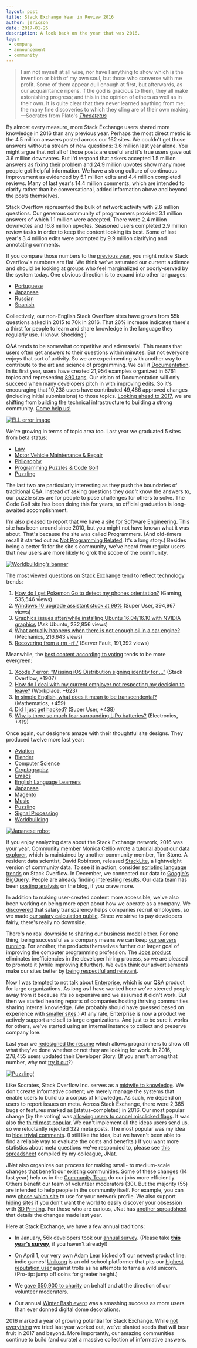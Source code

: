 ```yaml
---
layout: post
title: Stack Exchange Year in Review 2016
author: jericson
date: 2017-01-26
description: A look back on the year that was 2016.  
tags: 
 - company 
 - announcement
 - community
---
```


> I am not myself at all wise, nor have I anything to show which is the invention or birth of my own soul, but those who converse with me profit. Some of them appear dull enough at first, but afterwards, as our acquaintance ripens, if the god is gracious to them, they all make astonishing progress; and this in the opinion of others as well as in their own. It is quite clear that they never learned anything from me; the many fine discoveries to which they cling are of their own making.&mdash;Socrates from Plato's [_Theaetetus_](http://www.gutenberg.org/ebooks/1726)


By almost every measure, more Stack Exchange users shared more knowledge in 2016 than any previous year. Perhaps the most direct metric is the 4.5 million answers posted across our 162 sites. We couldn't get those answers without a stream of new questions: 3.6 million last year alone. You might argue that not all of those posts are useful and it's true users gave out 3.6 million downvotes. But I'd respond that askers accepted 1.5 million answers as fixing their problem and 24.9 million upvotes show many more people got helpful information. We have a strong culture of continuous improvement as evidenced by 5.1 million edits and 4.4 million completed reviews. Many of last year's 14.4 million comments, which are intended to clarify rather than be conversational, added information above and beyond the posts themselves.

Stack Overflow represented the bulk of network activity with 2.6 million questions. Our generous community of programmers provided 3.1 million answers of which 1.1 million were accepted. There were 2.4 million downvotes and 16.8 million upvotes. Seasoned users completed 2.9 million review tasks in order to keep the content looking its best. Some of last year's 3.4 million edits were prompted by 9.9 million clarifying and annotating comments. 

If you compare those numbers to the [previous year](http://stackoverflow.blog/2016/01/year-in-review-2015/), you might notice Stack Overflow's numbers are flat. We think we've saturated our current audience and should be looking at groups who feel marginalized or poorly-served by the system today.  One obvious direction is to expand into other languages:

* [Portuguese](http://pt.stackoverflow.com/)
* [Japanese](http://ja.stackoverflow.com/)
* [Russian](http://ru.stackoverflow.com/)
* [Spanish](http://es.stackoverflow.com/)

Collectively, our non-English Stack Overflow sites have grown from 55k questions asked in 2015 to 70k in 2016. That 26% increase indicates there's a thirst for people to learn and share knowledge in the language they regularly use. (I know. Shocking!)

Q&A tends to be somewhat competitive and adversarial. This means that users often get answers to their questions within minutes. But not everyone enjoys that sort of activity. So we are experimenting with another way to contribute to the art and science of programming. We call it [Documentation](http://stackoverflow.blog/2016/07/Introducing-Stack-Overflow-Documentation-Beta/). In its first year, users have created 21,954 examples organized in 6761 topics and representing [890 tags](http://stackoverflow.com/documentation). Our vision of Documentation will only succeed when many developers pitch in with improving edits. So it's encouraging that 10,238 users have contributed 49,486 approved changes (including initial submissions) to those topics. [Looking ahead to 2017](http://meta.stackoverflow.com/questions/339974/the-dawn-of-documentation-a-solstice-update), we are shifting from building the technical infrastructure to building a strong community. [Come help us!](http://stackoverflow.com/tour/documentation)

[![ELL error image](https://i.stack.imgur.com/BAWYg.png)](http://ell.stackexchange.com/error)

We're growing in terms of topic area too. Last year we graduated 5 sites from beta status:

* [Law](http://law.stackexchange.com/)
* [Motor Vehicle Maintenance & Repair](http://mechanics.stackexchange.com/)
* [Philosophy](http://philosophy.stackexchange.com/)
* [Programming Puzzles & Code Golf](http://codegolf.stackexchange.com/)
* [Puzzling](http://puzzling.stackexchange.com/)

The last two are particularly interesting as they push the boundaries of traditional Q&A. Instead of asking questions they _don't_ know the answers to, our puzzle sites are for people to pose challenges for others to solve. The Code Golf site has been doing this for years, so official graduation is long-awaited accomplishment.

I'm also pleased to report that we have a [site for Software Engineering](http://softwareengineering.stackexchange.com/). This site has been around since 2010, but you might not have known what it was about. That's because the site was called Programmers. (And old-timers recall it started out as [Not Programming Related](http://area51.stackexchange.com/proposals/3352/not-programming-related). It's a long story.) Besides being a better fit for the site's community, we've heard from regular users that new users are more likely to grok the scope of the community.

[![Worldbuilding's banner](https://i.stack.imgur.com/uvisE.png)](http://worldbuilding.stackexchange.com/)

The [most viewed questions on Stack Exchange](http://data.stackexchange.com/stackoverflow/query/613285/top-viewed-questions-by-year?limit=10&year=2016) tend to reflect technology trends:

1. [How do I get Pokemon Go to detect my phones orientation?](http://gaming.stackexchange.com/questions/272904/how-do-i-get-pokemon-go-to-detect-my-phones-orientation) (Gaming, 535,546 views)
2. [Windows 10 upgrade assistant stuck at 99%](http://superuser.com/questions/1087029/windows-10-upgrade-assistant-stuck-at-99) (Super User, 394,967 views)
3. [Graphics issues after/while installing Ubuntu 16.04/16.10 with NVIDIA graphics](http://askubuntu.com/questions/760934/graphics-issues-after-while-installing-ubuntu-16-04-16-10-with-nvidia-graphics) (Ask Ubuntu, 232,856 views)
4. [What actually happens when there is not enough oil in a car engine?](http://mechanics.stackexchange.com/questions/24555/what-actually-happens-when-there-is-not-enough-oil-in-a-car-engine) (Mechanics, 216,643 views)
5. [Recovering from a rm -rf /](http://serverfault.com/questions/769357) (Server Fault, 191,392 views)

Meanwhile, the [best content according to voting](http://data.stackexchange.com/stackoverflow/query/613286/top-answers-by-score-or-the-year?limit=10&year=2016) tends to be more evergreen:

1. [Xcode 7 error: “Missing iOS Distribution signing identity for …”](http://stackoverflow.com/questions/35401483) (Stack Overflow, +1907)
2. [How do I deal with my current employer not respecting my decision to leave?](http://workplace.stackexchange.com/questions/79459) (Workplace, +623)
3. [In simple English, what does it mean to be transcendental?](http://math.stackexchange.com/questions/1686299) (Mathematics, +459)
4. [Did I just get hacked?](http://superuser.com/questions/1034233) (Super User, +438)
5. [Why is there so much fear surrounding LiPo batteries?](http://electronics.stackexchange.com/questions/230155/why-is-there-so-much-fear-surrounding-lipo-batteries/230164#230164) (Electronics, +419)

Once again, our designers amaze with their thoughtful site designs. They produced twelve more last year:

* [Aviation](http://aviation.stackexchange.com/)
* [Blender](http://blender.stackexchange.com/)
* [Computer Science](http://cs.stackexchange.com/)
* [Cryptography](http://crypto.stackexchange.com/)
* [Emacs](http://emacs.stackexchange.com/)
* [English Language Learners](http://ell.stackexchange.com/)
* [Japanese](http://japanese.stackexchange.com/)
* [Magento](http://magento.stackexchange.com/)
* [Music](http://music.stackexchange.com/)
* [Puzzling](http://puzzling.stackexchange.com/)
* [Signal Processing](http://dsp.stackexchange.com/)
* [Worldbuilding](http://worldbuilding.stackexchange.com/)

[![Japanese robot](https://i.stack.imgur.com/8hTwD.png)](http://japanese.stackexchange.com/captcha)

If you enjoy analyzing data about the Stack Exchange network, 2016 was your year. Community member Monica Cellio wrote a [tutorial about our data explorer](http://stackoverflow.blog/2016/06/learn-more-about-your-site-with-the-se-data-explorer-heres-how/), which is maintained by another community member, Tim Stone. A resident data scientist, David Robinson, released [StackLite](http://varianceexplained.org/r/stack-lite/), a lightweight version of community data. To see it in action, consider [scripting language trends](https://dgrtwo.shinyapps.io/so-trends/?tags=perl+python+ruby+powershell+bash) on Stack Overflow. In December, we connected our data to [Google's BigQuery](http://stackoverflow.blog/2016/12/You-Can-Now-Play-With-Stack-Overflow-Data-on-Googles-BigQuery/). People are already finding [interesting results](https://hackernoon.com/which-programming-languages-have-the-happiest-and-angriest-commenters-ebe91b3852ed#.rhvq5so58). Our data team has been [posting analysis](http://stackoverflow.blog/tags/data/) on the blog, if you crave more.

In addition to making user-created content more accessible, we've also been working on being more open about how we operate as a company. We [discovered](http://stackoverflow.blog/2016/07/salary-transparency/) that salary transparency helps companies recruit employees, so we made [our salary calculation public](https://stackoverflow.com/company/salary/calculator). Since we strive to pay developers fairly, there's really no downside.

There's no real downside to [sharing our business model](http://stackoverflow.blog/2016/11/How-We-Make-Money-at-Stack-Overflow-2016-Edition/) either. For one thing, being successful as a company means we can keep [our servers running](http://nickcraver.com/blog/2016/03/29/stack-overflow-the-hardware-2016-edition/). For another, the products themselves further our larger goal of improving the computer programming profession. The [Jobs product](http://stackoverflow.blog/2015/12/Bringing-Jobs-to-Stack-Overflow/) eliminates inefficiencies in the developer hiring process, so we are pleased to promote it (while improving it further).  We even think our advertisements make our sites better by [being respectful and relevant](http://stackoverflow.blog/2016/02/Why-Stack-Overflow-Doesnt-Care-About-Ad-Blockers/).

Now I was tempted to not talk about [Enterprise](/enterprise), which is our Q&A product for large organizations. As long as I have worked here we've steered people away from it because it's so expensive and we assumed it didn't work. But then we started hearing reports of companies hosting thriving communities sharing internal knowledge. (We probably should have guessed based on experience with [smaller sites](http://meta.stackexchange.com/questions/257614/graduation-site-closure-and-a-clearer-outlook-on-the-health-of-se-sites).) At any rate, Enterprise is now a product we actively support and sell to large organizations. And just to be sure it works for others, we've started using an internal instance to collect and preserve company lore.

Last year we [redesigned the resume](http://stackoverflow.blog/2016/10/Bye-Bye-Bullets-The-Stack-Overflow-Developer-Story-is-the-New-Technical-Resume/) which allows programmers to show off what they've done whether or not they are looking for work. In 2016, 278,455 users updated their Developer Story. (If you aren't among that number, why not [try it out](s.tk/story)?)

[![Puzzling!](https://i.stack.imgur.com/VXJN9.png)](http://puzzling.stackexchange.com/captcha)

Like Socrates, Stack Overflow Inc. serves as a [midwife to knowledge](https://plato.stanford.edu/entries/plato-theaetetus/#SumDia). We don't create informative content; we merely manage the systems that enable users to build up a corpus of knowledge. As such, we depend on users to report issues on meta. Across Stack Exchange, there were 2,365 bugs or features marked as \[status-completed\] in 2016. Our most popular change (by the voting) was [allowing users to cancel misclicked flags](http://meta.stackexchange.com/questions/87500/cancel-misclicked-flags). It was also the [third most popular](http://meta.stackoverflow.com/questions/252155/add-ability-to-cancel-flags). We can't implement all the ideas users send us, so we reluctantly rejected 322 meta posts. The most popular was my idea to [hide trivial comments](http://meta.stackexchange.com/questions/204402/hide-trivial-comments). (I still like the idea, but we haven't been able to find a reliable way to evaluate the costs and benefits.) If you want more statistics about meta questions we've responded to, please see [this spreadsheet](https://docs.google.com/spreadsheets/d/1YnkNz9Ug1GZVK_gs7Co-EWyoTzZ-xtjsfxpuqMd6kqk/edit#gid=1037209376) compiled by my colleague, JNat.

JNat also organizes our process for making small- to medium-scale changes that benefit our existing communities. Some of these changes (14 last year) help us in the [Community Team](http://meta.stackexchange.com/questions/99338/who-are-the-community-managers-and-what-do-they-do) do our jobs more efficiently. Others benefit our team of volunteer moderators (30). But the majority (55) are intended to help people in the community itself. For example, you can now [chose which site](http://meta.stackexchange.com/questions/254566/dont-force-sync-with-my-oldest-account-on-my-network-profile) to use for your network profile. We also support [hiding sites](http://meta.stackexchange.com/questions/267121/hiding-sites-from-the-main-stackexchange-com-profile-page) if you don't want the world to easily discover your obsession with [3D Printing](http://3dprinting.stackexchange.com/). For those who are curious, JNat has [another spreadsheet](https://docs.google.com/spreadsheets/d/10iK3AW0H0rN8_wQDKAQxDTyTF9gpC7i6dNZqYHtwAac/edit?usp=sharing) that details the changes made last year.

Here at Stack Exchange, we have a few annual traditions:

* In January, 56k developers took our [annual survey](http://stackoverflow.com/research/developer-survey-2016). (Please take [**this year's survey**](https://www.surveymonkey.co.uk/r/VJ7R7K7), if you haven't already!)

* On April 1, our very own Adam Lear kicked off our newest product line: indie games! [Unikong](https://unikong.github.io/) is an old-school platformer that pits our [highest reputation user](http://stackoverflow.com/users/22656/jon-skeet) against trolls as he attempts to tame a wild unicorn. (Pro-tip: jump off coins for greater height.)

* We [gave $50,900 to charity](http://stackoverflow.blog/2016/12/Stack-Overflow-Gives-Back-2016/) on behalf and at the direction of our volunteer moderators.

* Our annual [Winter Bash event](http://stackoverflow.blog/2017/01/say-farewell-to-winter-bash-2016/) was a smashing success as more users than ever donned digital dome decorations.

2016 marked a year of growing potential for Stack Exchange. While [not everything](http://meta.stackoverflow.com/questions/330427/the-un-shipping-of-teams) we tried last year worked out, we’ve planted seeds that will bear fruit in 2017 and beyond. More importantly, our amazing communities continue to build (and curate) a massive collection of informative answers. 

